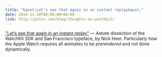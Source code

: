 ```yaml
---
title: "&quot;Let’s see that again in an instant replay&quot;"
date: 2014-11-20T00:00:00+00:00
link: http://pxlnv.com/blog/thoughts-on-watchkit/
---
```

[&quot;Let’s see that again in an instant replay&quot;](http://pxlnv.com/blog/thoughts-on-watchkit/) &mdash; 
 Astute dissection of the WatchKit SDK and San Francisco typeface, by Nick Heer. Particularly how the Apple Watch requires all animates to be _prerendered_ and not done dynamically.
